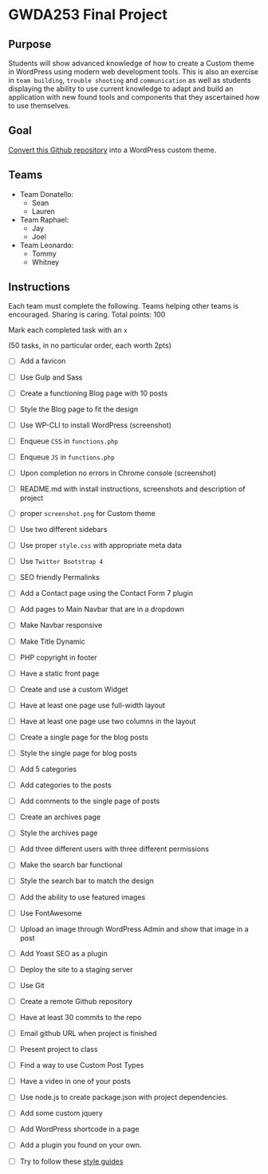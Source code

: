 # GWDA253 Final Project

## Purpose 
Students will show advanced knowledge of how to create a Custom theme in WordPress using modern web development tools. This is also an exercise in `team building`, `trouble shooting` and `communication` as well as students displaying the ability to use current knowledge to adapt and build an application with new found tools and components that they ascertained how to use themselves.

## Goal
[Convert this Github repository](https://github.com/kingluddite/bhs-static) into a WordPress custom theme. 

## Teams
* Team Donatello:
    - Sean
    - Lauren
* Team Raphael:
    - Jay
    - Joel
* Team Leonardo:
    - Tommy
    - Whitney

## Instructions
Each team must complete the following. Teams helping other teams is encouraged. Sharing is caring.
Total points: 100

Mark each completed task with an `x`

(50 tasks, in no particular order, each worth 2pts)

* [ ] Add a favicon
* [ ] Use Gulp and Sass
* [ ] Create a functioning Blog page with 10 posts
* [ ] Style the Blog page to fit the design
* [ ] Use WP-CLI to install WordPress (screenshot)
* [ ] Enqueue `CSS` in `functions.php`
* [ ] Enqueue `JS` in `functions.php`
* [ ] Upon completion no errors in Chrome console (screenshot)
* [ ] README.md with install instructions, screenshots and description of project
* [ ] proper `screenshot.png` for Custom theme
* [ ] Use two different sidebars
* [ ] Use proper `style.css` with appropriate meta data
* [ ] Use `Twitter Bootstrap 4`
* [ ] SEO friendly Permalinks
* [ ] Add a Contact page using the Contact Form 7 plugin
* [ ] Add pages to Main Navbar that are in a dropdown
* [ ] Make Navbar responsive
* [ ] Make Title Dynamic
* [ ] PHP copyright in footer
* [ ] Have a static front page
* [ ] Create and use a custom Widget
* [ ] Have at least one page use full-width layout
* [ ] Have at least one page use two columns in the layout
* [ ] Create a single page for the blog posts
* [ ] Style the single page for blog posts
* [ ] Add 5 categories
* [ ] Add categories to the posts
* [ ] Add comments to the single page of posts
* [ ] Create an archives page
* [ ] Style the archives page
* [ ] Add three different users with three different permissions
* [ ] Make the search bar functional
* [ ] Style the search bar to match the design
* [ ] Add the ability to use featured images
* [ ] Use FontAwesome
* [ ] Upload an image through WordPress Admin and show that image in a post
* [ ] Add Yoast SEO as a plugin
* [ ] Deploy the site to a staging server
* [ ] Use Git
* [ ] Create a remote Github repository
* [ ] Have at least 30 commits to the repo
* [ ] Email github URL when project is finished
* [ ] Present project to class
* [ ] Find a way to use Custom Post Types
* [ ] Have a video in one of your posts
* [ ] Use node.js to create package.json with project dependencies.
* [ ] Add some custom jquery
* [ ] Add WordPress shortcode in a page
* [ ] Add a plugin you found on your own.
* [ ] Try to follow these [style guides](http://codeguide.co/.)



